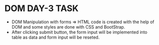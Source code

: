 # DOM DAY-3 TASK

- DOM Manipulation with forms => HTML code is created with the help of DOM and some styles are done with CSS and BootStrap.
- After clicking submit button, the form input will be implemented into table as data and form input will be reseted.
